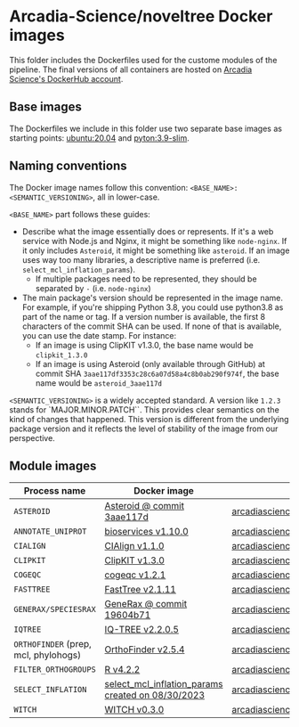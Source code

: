 # Arcadia-Science/noveltree Docker images

This folder includes the Dockerfiles used for the custome modules of the pipeline. The final versions of all containers are hosted on [Arcadia Science's DockerHub account](https://hub.docker.com/u/arcadiascience).

## Base images

The Dockerfiles we include in this folder use two separate base images as starting points: [ubuntu:20.04](https://hub.docker.com/layers/library/ubuntu/20.04/images/sha256-3246518d9735254519e1b2ff35f95686e4a5011c90c85344c1f38df7bae9dd37?context=explore) and [pyton:3.9-slim](https://hub.docker.com/layers/library/python/3.9-slim/images/sha256-b370e60efdfcc5fcb0a080c0905bbcbeb1060db3ce07c3ea0e830b0d4a17f758).

## Naming conventions

The Docker image names follow this convention: `<BASE_NAME>:<SEMANTIC_VERSIONING>`, all in lower-case.

`<BASE_NAME>` part follows these guides:
* Describe what the image essentially does or represents. If it's a web service with Node.js and Nginx, it might be something like `node-nginx`. If it only includes `Asteroid`, it might be something like `asteroid`. If an image uses way too many libraries, a descriptive name is preferred (i.e. `select_mcl_inflation_params`).
  * If multiple packages need to be represented, they should be separated by `-` (i.e. `node-nginx`)
* The main package's version should be represented in the image name. For example, if you're shipping Python 3.8, you could use python3.8 as part of the name or tag. If a version number is available, the first 8 characters of the commit SHA can be used. If none of that is available, you can use the date stamp. For instance:
  * If an image is using ClipKIT v1.3.0, the base name would be `clipkit_1.3.0`
  * If an image is using Asteroid (only available through GitHub) at commit SHA `3aae117df3353c28c6a07d58a4c8b0ab290f974f`, the base name would be `asteroid_3aae117d`

`<SEMANTIC_VERSIONING>` is a widely accepted standard. A version like `1.2.3` stands for `MAJOR.MINOR.PATCH``. This provides clear semantics on the kind of changes that happened. This version is different from the underlying package version and it reflects the level of stability of the image from our perspective.

## Module images

| Process name                         | Docker image                                                         | Hosted image location                                                                                                    |
| ------------------------------------ | -------------------------------------------------------------------- | ----------------------------------------------------------------------------------------------------------------- |
| `ASTEROID`                           | [Asteroid @ commit 3aae117d](./asteroid/)                             | [arcadiascience/asteroid_3aae117d-disco_20e10c33](https://hub.docker.com/r/arcadiascience/asteroid_3aae117d-disco_20e10c33)
| `ANNOTATE_UNIPROT`                   | [bioservices v1.10.0](./bioservices/)                             | [arcadiascience/bioservices_1.10.0](https://hub.docker.com/r/arcadiascience/bioservices_1.10.0)                       |
| `CIALIGN`                            | [CIAlign v1.1.0](./cialign/)                                         | [arcadiascience/cialign_1.1.0](https://hub.docker.com/r/arcadiascience/cialign_1.1.0)                             |
| `CLIPKIT`                            | [ClipKIT v1.3.0](./clipkit/)                                         | [arcadiascience/clipkit_1.3.0-seqmagick_0.8.4](https://hub.docker.com/r/arcadiascience/clipkit_1.3.0-seqmagick_0.8.4)                             |
| `COGEQC`                             | [cogeqc v1.2.1](./cogeqc/)                                           | [arcadiascience/cogeqc_1.2.1](https://hub.docker.com/r/arcadiascience/cogeqc_1.2.1)                               |
| `FASTTREE`                 | [FastTree v2.1.11](./fasttree/)                               | [arcadiascience/fasttree_2.1.11](https://hub.docker.com/r/arcadiascience/fasttree_2.1.11)                         |
| `GENERAX/SPECIESRAX`                 | [GeneRax @ commit 19604b71](./generax/)                               | [arcadiascience/generax_19604b71](https://hub.docker.com/r/arcadiascience/generax_19604b71)                         |
| `IQTREE`                             | [IQ-TREE v2.2.0.5](./iqtree/)                                        | [arcadiascience/iqtree_2.2.0.5](https://hub.docker.com/r/arcadiascience/iqtree_2.2.0.5)                        |
| `ORTHOFINDER` (prep, mcl, phylohogs) | [OrthoFinder v2.5.4](./orthofinder)                                  | [arcadiascience/orthofinder_2.5.4](https://hub.docker.com/r/arcadiascience/orthofinder_2.5.4)                     |
| `FILTER_ORTHOGROUPS`                 | [R v4.2.2](./rbase/)                                                 | [arcadiascience/rbase_4.2.2](https://hub.docker.com/r/arcadiascience/rbase_4.2.2)                                 |
| `SELECT_INFLATION`                   | [select_mcl_inflation_params created on 08/30/2023](./select_mcl_inflation_params/) | [arcadiascience/select_mcl_inflation_params_08302023](https://hub.docker.com/r/arcadiascience/select_mcl_inflation_params_08302023) |
| `WITCH`                   | [WITCH v0.3.0](./witch/) | [arcadiascience/witch_0.3.0](https://hub.docker.com/r/arcadiascience/witch_0.3.0) |

